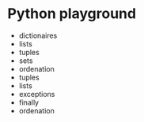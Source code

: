 <h1> Python playground </h1>

* dictionaires
* lists
* tuples
* sets
* ordenation
* tuples
* lists
* exceptions
* finally
* ordenation
